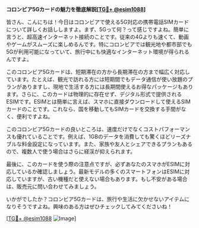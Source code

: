 **コロンビア5Gカードの魅力を徹底解説[[TG💪+ @esim1088](https://t.me/s/esim1088)]**

皆さん、こんにちは！今日はコロンビアで使える5G対応の携帯電話SIMカードについて詳しくお話ししますよ。まず、5Gって何？って感じですよね。簡単に言うと、超高速インターネット接続のことです。従来の4Gよりも速くて、動画やゲームがスムーズに楽しめるんです。特にコロンビアでは観光地や都市部でも5Gが利用可能になっていて、旅行中にも快適なインターネット環境が得られるんですよ。

このコロンビア5Gカードは、短期滞在の方から長期滞在の方まで幅広く対応しています。たとえば、観光で訪れる方には短期間でもデータ通信が使い放題のプランがありますし、現地で生活する方には長期間使えるお得なパッケージもあります。さらに、このカードは物理的に存在せず、デジタル形式で提供されるESIMです。ESIMとは簡単に言えば、スマホに直接ダウンロードして使えるSIMカードのことです。これなら、国を移動してもSIMカードを交換する手間がなく、便利ですよね。

このコロンビア5Gカードの良いところは、速度だけでなくコストパフォーマンスも優れていることです。例えば、1GBのデータを消費しても驚くほどリーズナブルな料金設定になっています。また、家族や友人とシェアできるプランもあるので、複数人で使う場合はさらに経渓が抑えられます。

最後に、このカードを使う際の注意点ですが、必ずあなたのスマホがESIMに対応しているか確認しましょう。最新モデルの多くのスマートフォンはESIMに対応していますが、古い機種だと使えない場合もあります。もし不安がある場合は、販売元に問い合わせてみましょう。

いかがでしたか？コロンビア5Gカードは、旅行や生活に欠かせないアイテムになりそうですよね。興味のある方はぜひチェックしてみてくださいね！

[[TG💪+ @esim1088](https://t.me/s/esim1088) ![Image](https://i.postimg.cc/Y0z9fWf4/image.png)]